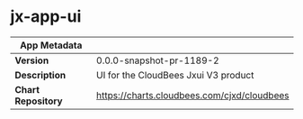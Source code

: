 # jx-app-ui

|App Metadata||
|---|---|
| **Version** | 0.0.0-snapshot-pr-1189-2 |
| **Description** | UI for the CloudBees Jxui V3 product |
| **Chart Repository** | https://charts.cloudbees.com/cjxd/cloudbees |
